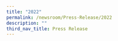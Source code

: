 ```yaml
---
title: "2022"
permalink: /newsroom/Press-Release/2022
description: ""
third_nav_title: Press Release
---
```

<style>
a.hyperlink {
    color:green;
  }
a.hyperlink:hover {
    color:MediumVioletRed;
  }
</style>